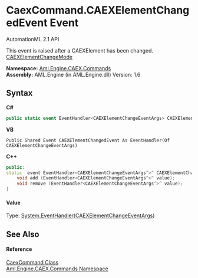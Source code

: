# CaexCommand.CAEXElementChangedEvent Event
AutomationML 2.1 API 

This event is raised after a CAEXElement has been changed. <a href="T_Aml_Engine_CAEX_Commands_CAEXElementChangeMode">CAEXElementChangeMode</a>

**Namespace:**&nbsp;<a href="N_Aml_Engine_CAEX_Commands">Aml.Engine.CAEX.Commands</a><br />**Assembly:**&nbsp;AML.Engine (in AML.Engine.dll) Version: 1.6

## Syntax

**C#**<br />
``` C#
public static event EventHandler<CAEXElementChangeEventArgs> CAEXElementChangedEvent
```

**VB**<br />
``` VB
Public Shared Event CAEXElementChangedEvent As EventHandler(Of CAEXElementChangeEventArgs)
```

**C++**<br />
``` C++
public:
static  event EventHandler<CAEXElementChangeEventArgs^>^ CAEXElementChangedEvent {
	void add (EventHandler<CAEXElementChangeEventArgs^>^ value);
	void remove (EventHandler<CAEXElementChangeEventArgs^>^ value);
}
```


#### Value
Type: <a href="https://docs.microsoft.com/dotnet/api/system.eventhandler-1" target="_parent" rel="noopener noreferrer">System.EventHandler</a>(<a href="T_Aml_Engine_CAEX_Commands_CAEXElementChangeEventArgs">CAEXElementChangeEventArgs</a>)

## See Also


#### Reference
<a href="T_Aml_Engine_CAEX_Commands_CaexCommand">CaexCommand Class</a><br /><a href="N_Aml_Engine_CAEX_Commands">Aml.Engine.CAEX.Commands Namespace</a><br />